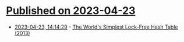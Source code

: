 # [Published on 2023-04-23](index.md)

* [2023-04-23, 14:14:29](https://lobste.rs/s/yhe6ag/world_s_simplest_lock_free_hash_table_2013) - [The World's Simplest Lock-Free Hash Table (2013)](https://preshing.com/20130605/the-worlds-simplest-lock-free-hash-table/)
